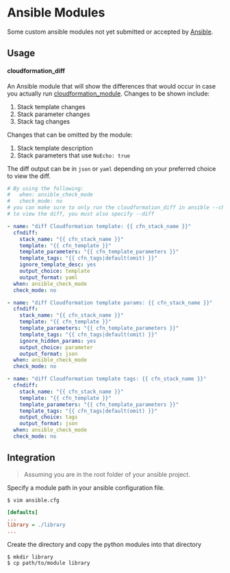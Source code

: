# Ansible Modules

Some custom ansible modules not yet submitted or accepted by [Ansible](https://github.com/ansible/ansible).

## Usage

#### cloudformation_diff

An Ansible module that will show the differences that would occur in case you actually run [cloudformation_module](http://docs.ansible.com/ansible/latest/cloudformation_module.html). Changes to be shown include:

1. Stack template changes
2. Stack parameter changes
3. Stack tag changes

Changes that can be omitted by the module:

1. Stack template description
2. Stack parameters that use `NoEcho: true`

The diff output can be in `json` or `yaml` depending on your preferred choice to view the diff.

```yaml
# By using the following:
#   when: ansible_check_mode
#   check_mode: no
# you can make sure to only run the cloudformation_diff in ansible --check mode
# to view the diff, you must also specify --diff

- name: "diff Cloudformation template: {{ cfn_stack_name }}"
  cfndiff:
    stack_name: "{{ cfn_stack_name }}"
    template: "{{ cfn_template }}"
    template_parameters: "{{ cfn_template_parameters }}"
    template_tags: "{{ cfn_tags|default(omit) }}"
    ignore_template_desc: yes
    output_choice: template
    output_format: yaml
  when: ansible_check_mode
  check_mode: no

- name: "diff Cloudformation template params: {{ cfn_stack_name }}"
  cfndiff:
    stack_name: "{{ cfn_stack_name }}"
    template: "{{ cfn_template }}"
    template_parameters: "{{ cfn_template_parameters }}"
    template_tags: "{{ cfn_tags|default(omit) }}"
    ignore_hidden_params: yes
    output_choice: parameter
    output_format: json
  when: ansible_check_mode
  check_mode: no

- name: "diff Cloudformation template tags: {{ cfn_stack_name }}"
  cfndiff:
    stack_name: "{{ cfn_stack_name }}"
    template: "{{ cfn_template }}"
    template_parameters: "{{ cfn_template_parameters }}"
    template_tags: "{{ cfn_tags|default(omit) }}"
    output_choice: tags
    output_format: json
  when: ansible_check_mode
  check_mode: no
```


## Integration

> Assuming you are in the root folder of your ansible project.

Specify a module path in your ansible configuration file.

```shell
$ vim ansible.cfg
```
```ini
[defaults]
...
library = ./library
...
```

Create the directory and copy the python modules into that directory

```shell
$ mkdir library
$ cp path/to/module library
```

